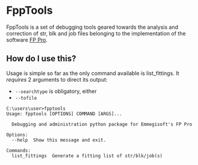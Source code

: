 # FppTools

FppTools is a set of debugging tools geared towards the analysis and correction of str, blk and job files belonging to the implementation of the software [FP Pro](http://www.emmegisoft.com/en/product/fp-pro).

## How do I use this?

Usage is simple so far as the only command available is list_fittings. It *requires* 2 arguments to direct its output:

* `--searchtype` is obligatory, either 
* `--tofile` 

```console
C:\users\user>fpptools
Usage: fpptools [OPTIONS] COMMAND [ARGS]...

  Debugging and administration python package for Emmegisoft's FP Pro

Options:
  --help  Show this message and exit.

Commands:
  list_fittings  Generate a fitting list of str/blk/job(s)
```